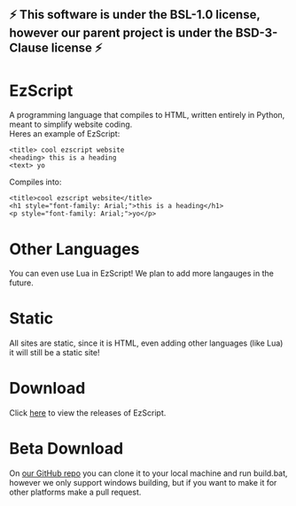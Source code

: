 ## ⚡ This software is under the BSL-1.0 license, however our parent project is under the BSD-3-Clause license ⚡
# EzScript
A programming language that compiles to HTML, written entirely in Python, meant to simplify website coding.  
Heres an example of EzScript:  
```
<title> cool ezscript website
<heading> this is a heading
<text> yo
```
Compiles into:

```
<title>cool ezscript website</title>
<h1 style="font-family: Arial;">this is a heading</h1>
<p style="font-family: Arial;">yo</p>
```
# Other Languages
You can even use Lua in EzScript! We plan to add more langauges in the future.
# Static
All sites are static, since it is HTML, even adding other languages (like Lua) it will still be a static site!
# Download
Click [here](https://github.com/nmsderp/EzScript/releases) to view the releases of EzScript.
# Beta Download
On [our GitHub repo](https://github.com/ezscript-html/EzScript-lang) you can clone it to your local machine and run build.bat, however we only support windows building, but if you want to make it for other platforms make a pull request.
